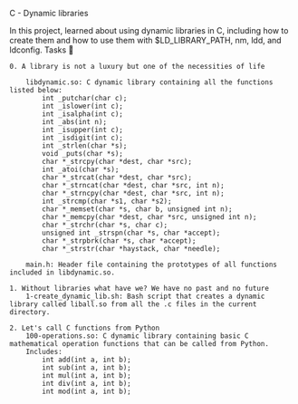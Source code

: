 C - Dynamic libraries

In this project, learned about using dynamic libraries in C, including how to create them and how to use them with $LD_LIBRARY_PATH, nm, ldd, and ldconfig.
Tasks 📃

    0. A library is not a luxury but one of the necessities of life

        libdynamic.so: C dynamic library containing all the functions listed below:
            int _putchar(char c);
            int _islower(int c);
            int _isalpha(int c);
            int _abs(int n);
            int _isupper(int c);
            int _isdigit(int c);
            int _strlen(char *s);
            void _puts(char *s);
            char *_strcpy(char *dest, char *src);
            int _atoi(char *s);
            char *_strcat(char *dest, char *src);
            char *_strncat(char *dest, char *src, int n);
            char *_strncpy(char *dest, char *src, int n);
            int _strcmp(char *s1, char *s2);
            char *_memset(char *s, char b, unsigned int n);
            char *_memcpy(char *dest, char *src, unsigned int n);
            char *_strchr(char *s, char c);
            unsigned int _strspn(char *s, char *accept);
            char *_strpbrk(char *s, char *accept);
            char *_strstr(char *haystack, char *needle);

        main.h: Header file containing the prototypes of all functions included in libdynamic.so.

    1. Without libraries what have we? We have no past and no future
        1-create_dynamic_lib.sh: Bash script that creates a dynamic library called liball.so from all the .c files in the current directory.

    2. Let's call C functions from Python
        100-operations.so: C dynamic library containing basic C mathematical operation functions that can be called from Python.
        Includes:
            int add(int a, int b);
            int sub(int a, int b);
            int mul(int a, int b);
            int div(int a, int b);
            int mod(int a, int b);

